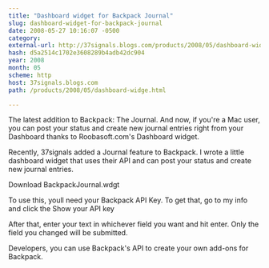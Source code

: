 ```yaml
---
title: "Dashboard widget for Backpack Journal"
slug: dashboard-widget-for-backpack-journal
date: 2008-05-27 10:16:07 -0500
category: 
external-url: http://37signals.blogs.com/products/2008/05/dashboard-widge.html
hash: d5a2514c1702e3608289b4adb42dc904
year: 2008
month: 05
scheme: http
host: 37signals.blogs.com
path: /products/2008/05/dashboard-widge.html

---
```


The latest addition to Backpack: The Journal. And now, if you're a Mac user, you can post your status and create new journal entries right from your Dashboard thanks to Roobasoft.com's Dashboard widget.


Recently, 37signals added a Journal feature to Backpack. I wrote a little dashboard widget that uses their API and can post your status and create new journal entries. 

Download BackpackJournal.wdgt


To use this, youll need your Backpack API Key. To get that, go to my info and click the Show your API key





After that, enter your text in whichever field you want and hit enter. Only the field you changed will be submitted.


Developers, you can use Backpack's API to create your own add-ons for Backpack.
